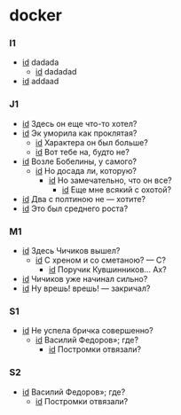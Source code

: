 # docker

### I1

- [id](#9a66656d-9f68-4331-8162-695574a05f83) dadada
    - [id](#17f2e8ff-7f22-4e19-a15e-6fe0c30d1092) dadadad
- [id](#63f05592-e5e6-4195-945d-e06767718ee7) addaad

### J1

- [id](#5e3957af-b04d-3107-94ab-23df81fcb5f9) Здесь он еще что-то хотел?
- [id](#daa7ea23-448f-3ccb-889d-b214d104f8bf) Эк уморила как проклятая?
    - [id](#a38dec04-09dc-3eca-9e26-0a4ad393adf0) Характера он был больше?
    - [id](#e23b0ccd-aeac-36bd-9c84-cff402411a6a) Вот тебе на, будто не?
- [id](#a1bc1b60-2a70-3e39-82f5-0b6888baf287) Возле Бобелины, у самого?
    - [id](#5605c383-fd7e-31cb-bc05-04b9f7520a11) Но досада ли, которую?
        - [id](#1be6ad93-e96f-3e5f-a542-f865c2dd4fd2) Но замечательно, что он все?
            - [id](#1be43c51-0bba-3231-83f2-0b0baf7b40a6) Еще мне всякий с охотой?
- [id](#2620d483-eac5-31ec-ba36-178b90344917) Два с полтиною не — хотите?
- [id](#76b6f6a0-43b1-3921-a7f3-954f9c93b2e6) Это был среднего роста?

### M1

- [id](#f165c851-dab0-3875-ad6f-5eeca93a4702) Здесь Чичиков вышел?
    - [id](#98d38fe6-5b3b-354b-84cd-0dcf08259ef1) С хреном и со сметаною? — С?
        - [id](#67397f8a-1f76-3f5e-8792-e4dbdef5d9c8) Поручик Кувшинников… Ах?
- [id](#51b7de82-118c-3af8-a986-10e08ece295d) Чичиков уже начинал сильно?
- [id](#39131798-03c7-3b69-87d7-fc9c18531b3b) Ну врешь! врешь! — закричал?

### S1

- [id](#d10782ca-6b66-3bc4-b553-ed3c2c3103ce) Не успела бричка совершенно?
    - [id](#68484cb4-a00c-3d88-a2ad-7c41581d4604) Василий Федоров»; где?
        - [id](#438dc2d5-4666-3dd8-aab6-b3ac9b5462df) Постромки отвязали?

### S2

- [id](#68484cb4-a00c-3d88-a2ad-7c41581d4604) Василий Федоров»; где?
    - [id](#438dc2d5-4666-3dd8-aab6-b3ac9b5462df) Постромки отвязали?

